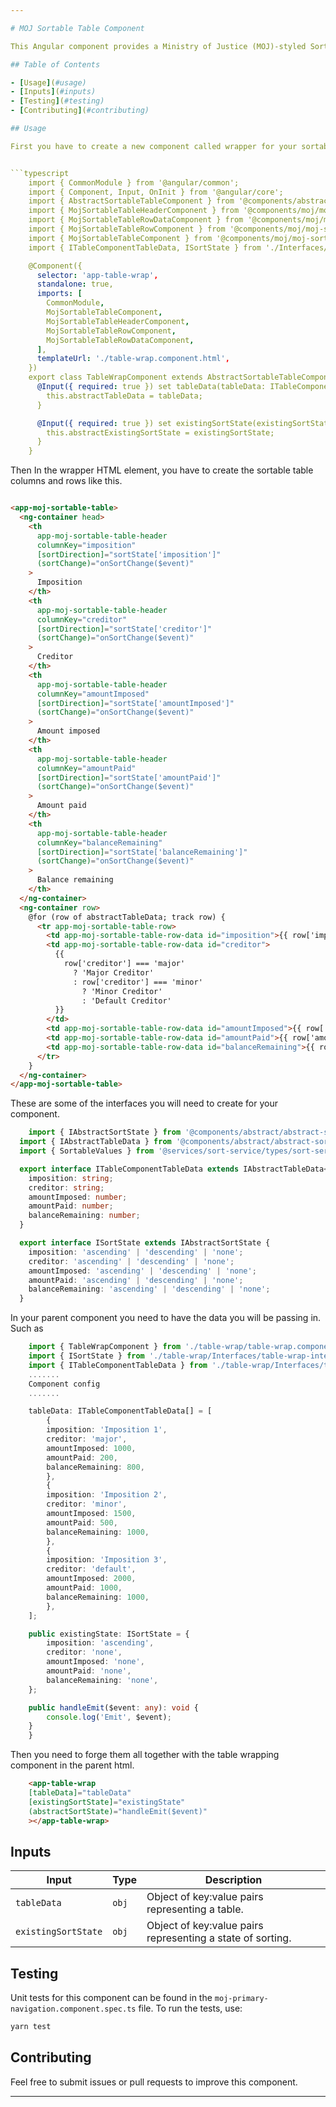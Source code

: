 ```yaml
---

# MOJ Sortable Table Component

This Angular component provides a Ministry of Justice (MOJ)-styled Sortable table.

## Table of Contents

- [Usage](#usage)
- [Inputs](#inputs)
- [Testing](#testing)
- [Contributing](#contributing)

## Usage

First you have to create a new component called wrapper for your sortable table component It should be something like this.This should be seperate from your parent component.


```typescript
    import { CommonModule } from '@angular/common';
    import { Component, Input, OnInit } from '@angular/core';
    import { AbstractSortableTableComponent } from '@components/abstract/abstract-sortable-table/abstract-sortable-table.component';
    import { MojSortableTableHeaderComponent } from '@components/moj/moj-sortable-table/moj-sortable-table-header/moj-sortable-table-header.component';
    import { MojSortableTableRowDataComponent } from '@components/moj/moj-sortable-table/moj-sortable-table-row/moj-sortable-table-row-data/moj-sortable-table-row-data.component';
    import { MojSortableTableRowComponent } from '@components/moj/moj-sortable-table/moj-sortable-table-row/moj-sortable-table-row.component';
    import { MojSortableTableComponent } from '@components/moj/moj-sortable-table/moj-sortable-table.component';
    import { ITableComponentTableData, ISortState } from './Interfaces/table-wrap-interfaces';

    @Component({
      selector: 'app-table-wrap',
      standalone: true,
      imports: [
        CommonModule,
        MojSortableTableComponent,
        MojSortableTableHeaderComponent,
        MojSortableTableRowComponent,
        MojSortableTableRowDataComponent,
      ],
      templateUrl: './table-wrap.component.html',
    })
    export class TableWrapComponent extends AbstractSortableTableComponent implements OnInit {
      @Input({ required: true }) set tableData(tableData: ITableComponentTableData[]) {
        this.abstractTableData = tableData;
      }

      @Input({ required: true }) set existingSortState(existingSortState: ISortState | null) {
        this.abstractExistingSortState = existingSortState;
      }
    }

```
Then In the wrapper HTML element,  you have to create the sortable table columns and rows like this.

```html

<app-moj-sortable-table>
  <ng-container head>
    <th
      app-moj-sortable-table-header
      columnKey="imposition"
      [sortDirection]="sortState['imposition']"
      (sortChange)="onSortChange($event)"
    >
      Imposition
    </th>
    <th
      app-moj-sortable-table-header
      columnKey="creditor"
      [sortDirection]="sortState['creditor']"
      (sortChange)="onSortChange($event)"
    >
      Creditor
    </th>
    <th
      app-moj-sortable-table-header
      columnKey="amountImposed"
      [sortDirection]="sortState['amountImposed']"
      (sortChange)="onSortChange($event)"
    >
      Amount imposed
    </th>
    <th
      app-moj-sortable-table-header
      columnKey="amountPaid"
      [sortDirection]="sortState['amountPaid']"
      (sortChange)="onSortChange($event)"
    >
      Amount paid
    </th>
    <th
      app-moj-sortable-table-header
      columnKey="balanceRemaining"
      [sortDirection]="sortState['balanceRemaining']"
      (sortChange)="onSortChange($event)"
    >
      Balance remaining
    </th>
  </ng-container>
  <ng-container row>
    @for (row of abstractTableData; track row) {
      <tr app-moj-sortable-table-row>
        <td app-moj-sortable-table-row-data id="imposition">{{ row['imposition'] }}</td>
        <td app-moj-sortable-table-row-data id="creditor">
          {{
            row['creditor'] === 'major'
              ? 'Major Creditor'
              : row['creditor'] === 'minor'
                ? 'Minor Creditor'
                : 'Default Creditor'
          }}
        </td>
        <td app-moj-sortable-table-row-data id="amountImposed">{{ row['amountImposed'] }}</td>
        <td app-moj-sortable-table-row-data id="amountPaid">{{ row['amountPaid'] }}</td>
        <td app-moj-sortable-table-row-data id="balanceRemaining">{{ row['balanceRemaining'] }}</td>
      </tr>
    }
  </ng-container>
</app-moj-sortable-table>


```

These are some of the interfaces you will need to create for your component.
```typescript
    import { IAbstractSortState } from '@components/abstract/abstract-sortable-table/interfaces/abstract-sortable-table-interfaces';
  import { IAbstractTableData } from '@components/abstract/abstract-sortable-table/interfaces/abstract-sortable-table-interfaces';
  import { SortableValues } from '@services/sort-service/types/sort-service-type';

  export interface ITableComponentTableData extends IAbstractTableData<SortableValues> {
    imposition: string;
    creditor: string;
    amountImposed: number;
    amountPaid: number;
    balanceRemaining: number;
  }

  export interface ISortState extends IAbstractSortState {
    imposition: 'ascending' | 'descending' | 'none';
    creditor: 'ascending' | 'descending' | 'none';
    amountImposed: 'ascending' | 'descending' | 'none';
    amountPaid: 'ascending' | 'descending' | 'none';
    balanceRemaining: 'ascending' | 'descending' | 'none';
  }

```

In your parent component you need to have the data you will be passing in. Such as


```typescript
    import { TableWrapComponent } from './table-wrap/table-wrap.component';
    import { ISortState } from './table-wrap/Interfaces/table-wrap-interfaces';
    import { ITableComponentTableData } from './table-wrap/Interfaces/table-wrap-interfaces';
    .......
    Component config
    .......

    tableData: ITableComponentTableData[] = [
        {
        imposition: 'Imposition 1',
        creditor: 'major',
        amountImposed: 1000,
        amountPaid: 200,
        balanceRemaining: 800,
        },
        {
        imposition: 'Imposition 2',
        creditor: 'minor',
        amountImposed: 1500,
        amountPaid: 500,
        balanceRemaining: 1000,
        },
        {
        imposition: 'Imposition 3',
        creditor: 'default',
        amountImposed: 2000,
        amountPaid: 1000,
        balanceRemaining: 1000,
        },
    ];

    public existingState: ISortState = {
        imposition: 'ascending',
        creditor: 'none',
        amountImposed: 'none',
        amountPaid: 'none',
        balanceRemaining: 'none',
    };

    public handleEmit($event: any): void {
        console.log('Emit', $event);
    }
    }

```

Then you need to forge them all together with the table wrapping component in the parent html.

```html
    <app-table-wrap
    [tableData]="tableData"
    [existingSortState]="existingState"
    (abstractSortState)="handleEmit($event)"
    ></app-table-wrap>

```





## Inputs

| Input             | Type    | Description                                                    |
| ----------------- | ------- | -------------------------------------------------------------- |
| `tableData` | `obj` | Object of key:value pairs representing a table. |
| `existingSortState` | `obj` | Object of key:value pairs representing a state of sorting. |




## Testing

Unit tests for this component can be found in the `moj-primary-navigation.component.spec.ts` file. To run the tests, use:

```bash
yarn test
```

## Contributing

Feel free to submit issues or pull requests to improve this component.

---
```

